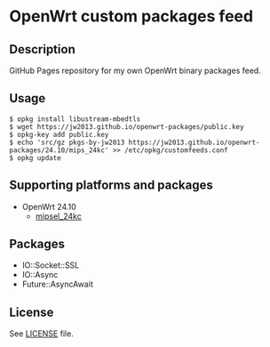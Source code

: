 # OpenWrt custom packages feed

## Description

GitHub Pages repository for my own OpenWrt binary packages feed.

## Usage

```
$ opkg install libustream-mbedtls
$ wget https://jw2013.github.io/openwrt-packages/public.key
$ opkg-key add public.key
$ echo 'src/gz pkgs-by-jw2013 https://jw2013.github.io/openwrt-packages/24.10/mips_24kc' >> /etc/opkg/customfeeds.conf
$ opkg update
```

## Supporting platforms and packages

* OpenWrt 24.10
  * [mipsel_24kc](https://jw2013.github.io/openwrt-packages/24.10/mipsel_24kc)

## Packages

- IO::Socket::SSL
- IO::Async
- Future::AsyncAwait

## License

See [LICENSE](LICENSE) file.

